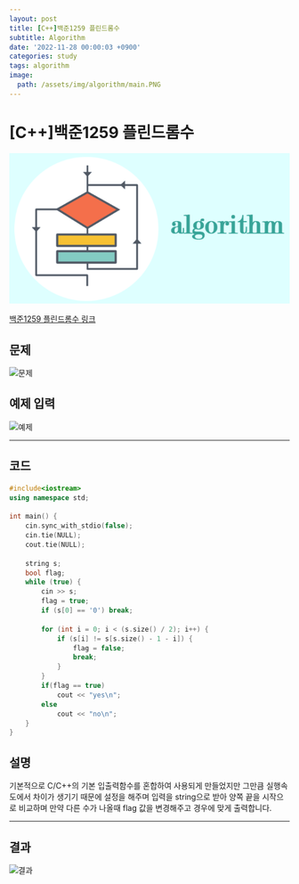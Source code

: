 ```yaml
---
layout: post
title: [C++]백준1259 플린드롬수
subtitle: Algorithm
date: '2022-11-28 00:00:03 +0900'
categories: study
tags: algorithm
image:
  path: /assets/img/algorithm/main.PNG
---
```


# [C++]백준1259 플린드롬수

![](/assets/img/algorithm/main.PNG)

[백준1259 플린드롬수 링크](https://www.acmicpc.net/problem/1259)

<!--more-->

## 문제
![문제](/assets/img/algorithm/백준/문제-플린드롬수.PNG)

## 예제 입력
![예제](/assets/img/algorithm/백준/예제-플린드롬수.PNG)

---

## 코드
```cpp
#include<iostream>
using namespace std;

int main() {
    cin.sync_with_stdio(false);
    cin.tie(NULL);
    cout.tie(NULL);

    string s;
    bool flag;
    while (true) {
        cin >> s;
        flag = true;
        if (s[0] == '0') break;

        for (int i = 0; i < (s.size() / 2); i++) {
            if (s[i] != s[s.size() - 1 - i]) {
                flag = false;
                break;
            }
        }
        if(flag == true) 
            cout << "yes\n";
        else
            cout << "no\n";
    }
}
```
## 설명
기본적으로 C/C++의 기본 입출력함수를 혼합하여 사용되게 만들었지만 그만큼 실행속도에서 차이가 생기기 때문에 설정을 해주며 입력을 string으로 받아 양쪽 끝을 시작으로 비교하며 만약 다른 수가 나올때 flag 값을 변경해주고 경우에 맞게 출력합니다.

---

## 결과
![결과](/assets/img/algorithm/백준/결과-플린드롬수.PNG)